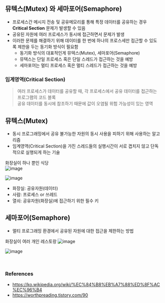 ## 뮤텍스(Mutex) 와 세마포어(Semaphore)
- 프로세스간 메시지 전송 및 공유메모리를 통해 특정 데이터를 공유하는 경우 **Critical Section** 문제가 발생할 수 있음
- 공유된 자원에 여러 프로세스가 동시에 접근하면서 문제가 발생
- 이러한 문제를 해결하기 위해 데이터를 한 번에 하나의 프로스세만 접근할 수 있도록 제한을 두는 동기화 방식이 필요함
  - 동기화 방식의 대표적인게 뮤텍스(Mutex), 세마포어(Semaphore)
  - 뮤텍스는 단일 프로세스 혹은 단일 스레드가 접근하는 것을 예방
  - 세마포어는 멀티 프로세스 혹은 멀티 스레드가 접근하는 것을 예방

### 임계영역(Critical Section)
> 여러 프로세스가 데이터를 공유할 때, 각 프로세스에서 공유 데이터를 접근하는 프로그램의 코드 블록  
> 공유 데이터를 동시에 참조하기 때문에 값이 오염될 위험 가능성이 있는 영역

## 뮤텍스(Mutex)
- 동시 프로그래밍에서 공유 불가능한 자원의 동시 사용을 피하기 위해 사용하는 알고리즘
- 임계영역(Critical Section)을 가진 스레드들의 실행시간이 서로 겹치지 않고 단독적으로 실행되게 하는 기술

화장실이 하나 뿐인 식당  
![image](https://user-images.githubusercontent.com/50076031/137903373-b3de76f1-cdb5-4cf5-8855-5d5615dca252.png)

![image](https://user-images.githubusercontent.com/50076031/137907097-a671620e-ad9d-4f6c-8c96-86e080cd163a.png)

- 화장실: 공유자원(데이터)
- 사람: 프로세스 or 쓰레드
- 열쇠: 공유자원(화장실)에 접근하기 위한 필수 키

## 세마포어(Semaphore)
- 멀티 프로그래밍 환경에서 공유된 자원에 대한 접근을 제한하는 방법

화장실이 여러 개인 레스토랑
![image](https://user-images.githubusercontent.com/50076031/137905052-9d8aa298-b6d6-4876-aeb9-3dafb91914a9.png)

![image](https://user-images.githubusercontent.com/50076031/137907407-00ae831c-e16c-44b3-b958-51614ade1bc9.png)

<br>

### References
- https://ko.wikipedia.org/wiki/%EC%84%B8%EB%A7%88%ED%8F%AC%EC%96%B4
- https://worthpreading.tistory.com/90


